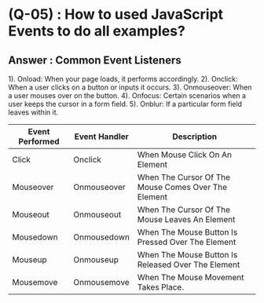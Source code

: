# (Q-05) : How to used JavaScript Events to do all examples?

## Answer : Common Event Listeners

   1). Onload:  When your page loads, it performs accordingly.
   2). Onclick: When a user clicks on a button or inputs it occurs.
   3). Onmouseover: When a user mouses over on the button.
   4). Onfocus:  Certain scenarios when a user keeps the cursor in a form field.
   5). Onblur: If a particular form field leaves within it.

 | Event Performed | Event Handler | Description                                         |
|-----------------|---------------|-----------------------------------------------------|
| Click           | Onclick       | When Mouse Click On An Element                      |
| Mouseover       | Onmouseover   | When The Cursor Of The Mouse Comes Over The Element |
| Mouseout        | Onmouseout    | When The Cursor Of The Mouse Leaves An Element      |
| Mousedown       | Onmousedown   | When The Mouse Button Is Pressed Over The Element   |
| Mouseup         | Onmouseup     | When The Mouse Button Is Released Over The Element  |
| Mousemove       | Onmousemove   | When The Mouse Movement Takes Place.                |
